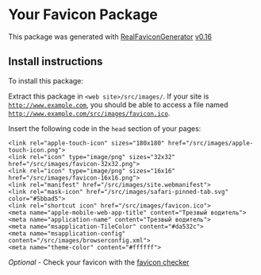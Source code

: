 # Your Favicon Package

This package was generated with [RealFaviconGenerator](https://realfavicongenerator.net/) [v0.16](https://realfavicongenerator.net/change_log#v0.16)

## Install instructions

To install this package:

Extract this package in <code>&lt;web site&gt;/src/images/</code>. If your site is <code>http://www.example.com</code>, you should be able to access a file named <code>http://www.example.com/src/images/favicon.ico</code>.

Insert the following code in the `head` section of your pages:

    <link rel="apple-touch-icon" sizes="180x180" href="/src/images/apple-touch-icon.png">
    <link rel="icon" type="image/png" sizes="32x32" href="/src/images/favicon-32x32.png">
    <link rel="icon" type="image/png" sizes="16x16" href="/src/images/favicon-16x16.png">
    <link rel="manifest" href="/src/images/site.webmanifest">
    <link rel="mask-icon" href="/src/images/safari-pinned-tab.svg" color="#5bbad5">
    <link rel="shortcut icon" href="/src/images/favicon.ico">
    <meta name="apple-mobile-web-app-title" content="Трезвый водитель">
    <meta name="application-name" content="Трезвый водитель">
    <meta name="msapplication-TileColor" content="#da532c">
    <meta name="msapplication-config" content="/src/images/browserconfig.xml">
    <meta name="theme-color" content="#ffffff">

*Optional* - Check your favicon with the [favicon checker](https://realfavicongenerator.net/favicon_checker)